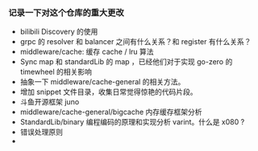 ### 记录一下对这个仓库的重大更改

- bilibili Discovery 的使用
- grpc 的 resolver 和 balancer 之间有什么关系？和 register 有什么关系？
- middleware/cache: 缓存 cache / lru 算法
- Sync map 和 standardLib 的 map ，已经他们对于实现 go-zero 的 timewheel 的相关影响
- 抽象一下 middleware/cache-general 的相关方法。
- 增加 snippet 文件目录，收集日常觉得惊艳的代码片段。
- 斗鱼开源框架 juno
- middleware/cache-general/bigcache 内存缓存框架分析
- StandardLib/binary 编程编码的原理和实现分析 varint。什么是 x080 ? 
- 错误处理原则
- 
